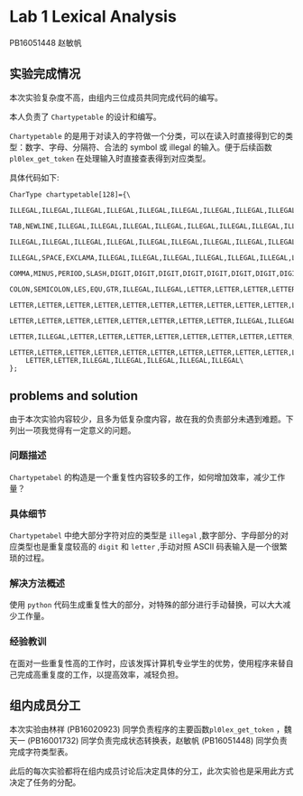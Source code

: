 # Lab 1 Lexical Analysis

PB16051448 赵敏帆

## 实验完成情况

本次实验复杂度不高，由组内三位成员共同完成代码的编写。

本人负责了 `Chartypetable` 的设计和编写。

`Chartypetable` 的是用于对读入的字符做一个分类，可以在读入时直接得到它的类型：数字、字母、分隔符、合法的 symbol 或 illegal 的输入。便于后续函数 `pl0lex_get_token` 在处理输入时直接查表得到对应类型。

具体代码如下:

```
CharType chartypetable[128]={\
	ILLEGAL,ILLEGAL,ILLEGAL,ILLEGAL,ILLEGAL,ILLEGAL,ILLEGAL,ILLEGAL,ILLEGAL,\
	TAB,NEWLINE,ILLEGAL,ILLEGAL,ILLEGAL,ILLEGAL,ILLEGAL,ILLEGAL,ILLEGAL,ILLEGAL,ILLEGAL,\
	ILLEGAL,ILLEGAL,ILLEGAL,ILLEGAL,ILLEGAL,ILLEGAL,ILLEGAL,ILLEGAL,ILLEGAL,ILLEGAL,ILLEGAL,\
	ILLEGAL,SPACE,EXCLAMA,ILLEGAL,ILLEGAL,ILLEGAL,ILLEGAL,ILLEGAL,ILLEGAL,LPAREN,RPAREN,TIMES,PLUS,\
	COMMA,MINUS,PERIOD,SLASH,DIGIT,DIGIT,DIGIT,DIGIT,DIGIT,DIGIT,DIGIT,DIGIT,DIGIT,DIGIT,\
	COLON,SEMICOLON,LES,EQU,GTR,ILLEGAL,ILLEGAL,LETTER,LETTER,LETTER,LETTER,LETTER,LETTER,\
	LETTER,LETTER,LETTER,LETTER,LETTER,LETTER,LETTER,LETTER,LETTER,LETTER,LETTER,LETTER,\
	LETTER,LETTER,LETTER,LETTER,LETTER,LETTER,LETTER,LETTER,ILLEGAL,ILLEGAL,ILLEGAL,ILLEGAL,\
	LETTER,ILLEGAL,LETTER,LETTER,LETTER,LETTER,LETTER,LETTER,LETTER,LETTER,LETTER,LETTER,LETTER,\
	LETTER,LETTER,LETTER,LETTER,LETTER,LETTER,LETTER,LETTER,LETTER,LETTER,LETTER,LETTER,LETTER,\
	LETTER,LETTER,ILLEGAL,ILLEGAL,ILLEGAL,ILLEGAL,ILLEGAL\
};
```

## problems and solution

由于本次实验内容较少，且多为低复杂度内容，故在我的负责部分未遇到难题。下列出一项我觉得有一定意义的问题。

### 问题描述

`Chartypetabel` 的构造是一个重复性内容较多的工作，如何增加效率，减少工作量？

### 具体细节

`Chartypetabel` 中绝大部分字符对应的类型是 `illegal` ,数字部分、字母部分的对应类型也是重复度较高的 `digit` 和 `letter` ,手动对照 ASCII 码表输入是一个很繁琐的过程。

### 解决方法概述

使用 `python` 代码生成重复性大的部分，对特殊的部分进行手动替换，可以大大减少工作量。

### 经验教训

在面对一些重复性高的工作时，应该发挥计算机专业学生的优势，使用程序来替自己完成高重复度的工作，以提高效率，减轻负担。

## 组内成员分工

本次实验由林祥 (PB16020923) 同学负责程序的主要函数`pl0lex_get_token` ，魏天一 (PB16001732) 同学负责完成状态转换表，赵敏帆 (PB16051448) 同学负责完成字符类型表。

此后的每次实验都将在组内成员讨论后决定具体的分工，此次实验也是采用此方式决定了任务的分配。

